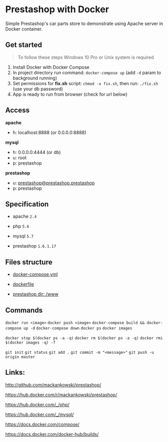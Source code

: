 # Prestashop with Docker

Simple Prestashop's car parts store to demonstrate using Apache server in Docker container.

## Get started

> To follow these steps Windows 10 Pro or Unix system is required

1. Install Docker with Docker Compose
2. In project directory run command: `docker-compose up` (add `-d` param to background running)
3. Set permissions for **fix.sh** script: `chmod -x fix.sh`, then run: `./fix.sh` (use your db password)
4. App is ready to run from browser (check for url below)

## Access

**apache**

- h: localhost:8888 (or 0.0.0.0:8888)

**mysql**

- h: 0.0.0.0:4444 (or db)
- u: root
- p: prestashop

**prestashop**

- u: prestashop@prestashop.prestashop
- p: prestashop

## Specification

- apache `2.4`
- php `5.6`
- mysql `5.7`

- prestashop `1.6.1.17`

## Files structure

- [docker-compose.yml](docker-compose.yml)

- [dockerfile](Dockerfile)

- [prestashop dir: /www](/www)

## Commands

`docker run <image>`
`docker push <image>`
`docker-compose build && docker-compose up -d`
`docker-compose down`
`docker ps`
`docker images`

`docker stop $(docker ps -a -q)`
`docker rm $(docker ps -a -q)`
`docker rmi $(docker images -q) -f`

`git init`
`git status`
`git add .`
`git commit -m "<message>"`
`git push -u origin master`

## Links:

http://github.com/mackankowski/prestashop/

https://hub.docker.com/r/mackankowski/prestashop/

https://hub.docker.com/_/php/

https://hub.docker.com/_/mysql/

https://docs.docker.com/compose/

https://docs.docker.com/docker-hub/builds/
